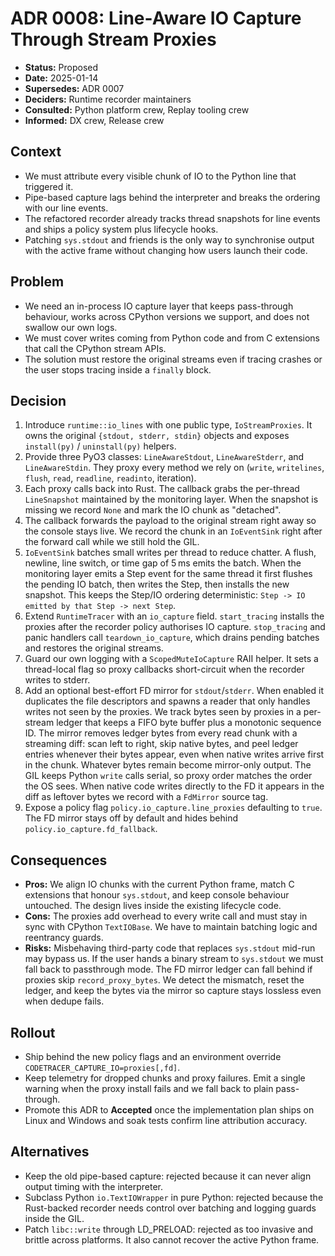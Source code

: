 # ADR 0008: Line-Aware IO Capture Through Stream Proxies

- **Status:** Proposed
- **Date:** 2025-01-14
- **Supersedes:** ADR 0007
- **Deciders:** Runtime recorder maintainers
- **Consulted:** Python platform crew, Replay tooling crew
- **Informed:** DX crew, Release crew

## Context
- We must attribute every visible chunk of IO to the Python line that triggered it.
- Pipe-based capture lags behind the interpreter and breaks the ordering with our line events.
- The refactored recorder already tracks thread snapshots for line events and ships a policy system plus lifecycle hooks.
- Patching `sys.stdout` and friends is the only way to synchronise output with the active frame without changing how users launch their code.

## Problem
- We need an in-process IO capture layer that keeps pass-through behaviour, works across CPython versions we support, and does not swallow our own logs.
- We must cover writes coming from Python code and from C extensions that call the CPython stream APIs.
- The solution must restore the original streams even if tracing crashes or the user stops tracing inside a `finally` block.

## Decision
1. Introduce `runtime::io_lines` with one public type, `IoStreamProxies`. It owns the original `{stdout, stderr, stdin}` objects and exposes `install(py)` / `uninstall(py)` helpers.
2. Provide three PyO3 classes: `LineAwareStdout`, `LineAwareStderr`, and `LineAwareStdin`. They proxy every method we rely on (`write`, `writelines`, `flush`, `read`, `readline`, `readinto`, iteration).
3. Each proxy calls back into Rust. The callback grabs the per-thread `LineSnapshot` maintained by the monitoring layer. When the snapshot is missing we record `None` and mark the IO chunk as "detached".
4. The callback forwards the payload to the original stream right away so the console stays live. We record the chunk in an `IoEventSink` right after the forward call while we still hold the GIL.
5. `IoEventSink` batches small writes per thread to reduce chatter. A flush, newline, line switch, or time gap of 5 ms emits the batch. When the monitoring layer emits a Step event for the same thread it first flushes the pending IO batch, then writes the Step, then installs the new snapshot. This keeps the Step/IO ordering deterministic: `Step -> IO emitted by that Step -> next Step`.
6. Extend `RuntimeTracer` with an `io_capture` field. `start_tracing` installs the proxies after the recorder policy authorises IO capture. `stop_tracing` and panic handlers call `teardown_io_capture`, which drains pending batches and restores the original streams.
7. Guard our own logging with a `ScopedMuteIoCapture` RAII helper. It sets a thread-local flag so proxy callbacks short-circuit when the recorder writes to stderr.
8. Add an optional best-effort FD mirror for `stdout`/`stderr`. When enabled it duplicates the file descriptors and spawns a reader that only handles writes not seen by the proxies. We track bytes seen by proxies in a per-stream ledger that keeps a FIFO byte buffer plus a monotonic sequence ID. The mirror removes ledger bytes from every read chunk with a streaming diff: scan left to right, skip native bytes, and peel ledger entries whenever their bytes appear, even when native writes arrive first in the chunk. Whatever bytes remain become mirror-only output. The GIL keeps Python `write` calls serial, so proxy order matches the order the OS sees. When native code writes directly to the FD it appears in the diff as leftover bytes we record with a `FdMirror` source tag.
9. Expose a policy flag `policy.io_capture.line_proxies` defaulting to `true`. The FD mirror stays off by default and hides behind `policy.io_capture.fd_fallback`.

## Consequences
- **Pros:** We align IO chunks with the current Python frame, match C extensions that honour `sys.stdout`, and keep console behaviour untouched. The design lives inside the existing lifecycle code.
- **Cons:** The proxies add overhead to every write call and must stay in sync with CPython `TextIOBase`. We have to maintain batching logic and reentrancy guards.
- **Risks:** Misbehaving third-party code that replaces `sys.stdout` mid-run may bypass us. If the user hands a binary stream to `sys.stdout` we must fall back to passthrough mode. The FD mirror ledger can fall behind if proxies skip `record_proxy_bytes`. We detect the mismatch, reset the ledger, and keep the bytes via the mirror so capture stays lossless even when dedupe fails.

## Rollout
- Ship behind the new policy flags and an environment override `CODETRACER_CAPTURE_IO=proxies[,fd]`.
- Keep telemetry for dropped chunks and proxy failures. Emit a single warning when the proxy install fails and we fall back to plain pass-through.
- Promote this ADR to **Accepted** once the implementation plan ships on Linux and Windows and soak tests confirm line attribution accuracy.

## Alternatives
- Keep the old pipe-based capture: rejected because it can never align output timing with the interpreter.
- Subclass Python `io.TextIOWrapper` in pure Python: rejected because the Rust-backed recorder needs control over batching and logging guards inside the GIL.
- Patch `libc::write` through LD_PRELOAD: rejected as too invasive and brittle across platforms. It also cannot recover the active Python frame.
